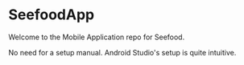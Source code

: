 # SeefoodApp

Welcome to the Mobile Application repo for Seefood.

No need for a setup manual. Android Studio's setup is quite intuitive. 

